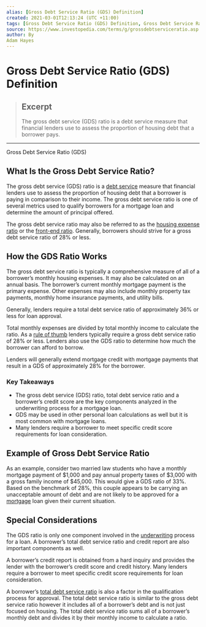 ```yaml
---
alias: [Gross Debt Service Ratio (GDS) Definition]
created: 2021-03-01T12:13:24 (UTC +11:00)
tags: [Gross Debt Service Ratio (GDS) Definition, Gross Debt Service Ratio (GDS)]
source: https://www.investopedia.com/terms/g/grossdebtserviceratio.asp
author: By
Adam Hayes
---
```


# Gross Debt Service Ratio (GDS) Definition

> ## Excerpt
> The gross debt service (GDS) ratio is a debt service measure that financial lenders use to assess the proportion of housing debt that a borrower pays.

---

Gross Debt Service Ratio (GDS)
## What Is the Gross Debt Service Ratio?

The gross debt service (GDS) ratio is a [debt service](https://www.investopedia.com/terms/d/debtservice.asp) measure that financial lenders use to assess the proportion of housing debt that a borrower is paying in comparison to their income. The gross debt service ratio is one of several metrics used to qualify borrowers for a mortgage loan and determine the amount of principal offered.

The gross debt service ratio may also be referred to as the [housing expense ratio](https://www.investopedia.com/terms/h/housing_expense_ratio.asp) or the [front-end ratio](https://www.investopedia.com/terms/f/front-endratio.asp). Generally, borrowers should strive for a gross debt service ratio of 28% or less.

## How the GDS Ratio Works

The gross debt service ratio is typically a comprehensive measure of all of a borrower’s monthly housing expenses. It may also be calculated on an annual basis. The borrower’s current monthly mortgage payment is the primary expense. Other expenses may also include monthly property tax payments, monthly home insurance payments, and utility bills.

Generally, lenders require a total debt service ratio of approximately 36% or less for loan approval.

Total monthly expenses are divided by total monthly income to calculate the ratio. As a [rule of thumb](https://www.investopedia.com/terms/r/rule-of-thumb.asp) lenders typically require a gross debt service ratio of 28% or less. Lenders also use the GDS ratio to determine how much the borrower can afford to borrow.

Lenders will generally extend mortgage credit with mortgage payments that result in a GDS of approximately 28% for the borrower.

### Key Takeaways

-   The gross debt service (GDS) ratio, total debt service ratio and a borrower’s credit score are the key components analyzed in the underwriting process for a mortgage loan.
-   GDS may be used in other personal loan calculations as well but it is most common with mortgage loans.
-   Many lenders require a borrower to meet specific credit score requirements for loan consideration.

## Example of Gross Debt Service Ratio

As an example, consider two married law students who have a monthly mortgage payment of $1,000 and pay annual property taxes of $3,000 with a gross family income of $45,000. This would give a GDS ratio of 33%. Based on the benchmark of 28%, this couple appears to be carrying an unacceptable amount of debt and are not likely to be approved for a [mortgage](https://www.investopedia.com/terms/m/mortgage.asp) loan given their current situation.

## Special Considerations

The GDS ratio is only one component involved in the [underwriting](https://www.investopedia.com/terms/u/underwriting.asp) process for a loan. A borrower’s total debt service ratio and credit report are also important components as well.

A borrower’s credit report is obtained from a hard inquiry and provides the lender with the borrower’s credit score and credit history. Many lenders require a borrower to meet specific credit score requirements for loan consideration.

A borrower’s [total debt service ratio](https://www.investopedia.com/terms/t/totaldebtserviceratio.asp) is also a factor in the qualification process for approval. The total debt service ratio is similar to the gross debt service ratio however it includes all of a borrower’s debt and is not just focused on housing. The total debt service ratio sums all of a borrower’s monthly debt and divides it by their monthly income to calculate a ratio.
